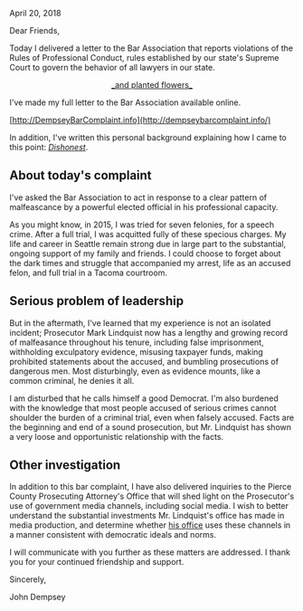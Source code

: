 <title>Letter to Friends - Lindquist Bar Complaint</title>

April 20, 2018

Dear Friends,

Today I delivered a letter to the Bar 
Association that reports violations of the 
Rules of Professional Conduct, rules 
established by our state's Supreme Court to 
govern the behavior of all lawyers in our 
state.

<center><a href=http://ladybug.world/tweet.html>_and planted flowers_</a></center>

I've made my full letter to the Bar Association available online.

[http://DempseyBarComplaint.info](http://dempseybarcomplaint.info/)

In addition, I've written this personal background explaining how I came to 
this point: _[Dishonest](dishonest.html)_.


## About today's complaint

I've asked the Bar Association to act 
in response to a clear pattern of malfeascance 
by a powerful elected official in his 
professional capacity.

As you might know, in 2015, I was tried for seven 
felonies, for a speech crime. After a full trial, I was 
acquitted fully of these specious charges.
My life and career in Seattle remain strong due in 
large part to the substantial, ongoing support of my 
family and friends. I could choose to forget about the 
dark times and struggle that accompanied my arrest, 
life as an accused felon, and full trial in a Tacoma 
courtroom. 

## Serious problem of leadership

But in the aftermath, I've learned that
my experience is not an isolated incident; Prosecutor Mark 
Lindquist now has a lengthy and growing record of 
malfeasance throughout his tenure, including false 
imprisonment, withholding exculpatory evidence, misusing taxpayer funds, 
making prohibited statements about the accused, and bumbling 
prosecutions of dangerous men. Most disturbingly, 
even as evidence mounts, like a common criminal, he 
denies it all.

I am disturbed that he calls himself a good 
Democrat. I'm also burdened with the knowledge 
that most people accused of serious crimes 
cannot shoulder the burden of a criminal trial, 
even when falsely accused. Facts are the 
beginning and end of a sound prosecution, but 
Mr. Lindquist has shown a very loose and 
opportunistic relationship with the facts.

## Other investigation

In addition to this bar complaint, I have also delivered inquiries to 
the Pierce County Prosecuting Attorney's Office that will shed light on 
the Prosecutor's use of government media channels, including social 
media. I wish to better understand the substantial investments Mr. 
Lindquist's office has made in media production, and determine whether 
[his office](https://en.wikipedia.org/w/index.php?title=Talk:Mark_Lindquist&oldid=828668826#Vandalism_originating_from_Pierce_County_ISP) uses these channels in a manner consistent with democratic 
ideals and norms.

I will communicate with you further as these matters are addressed.
I thank you for your continued friendship and support. 

Sincerely,

John Dempsey

